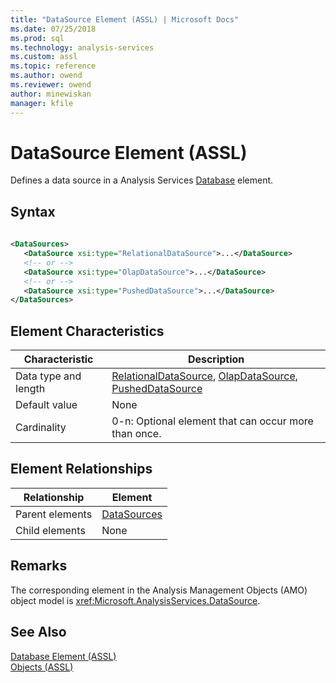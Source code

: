 ```yaml
---
title: "DataSource Element (ASSL) | Microsoft Docs"
ms.date: 07/25/2018
ms.prod: sql
ms.technology: analysis-services
ms.custom: assl
ms.topic: reference
ms.author: owend
ms.reviewer: owend
author: minewiskan
manager: kfile
---
```

# DataSource Element (ASSL)

  Defines a data source in a Analysis Services [Database](../objects/database-element-assl.md) element.  
  
## Syntax  
  
```xml  
  
<DataSources>  
   <DataSource xsi:type="RelationalDataSource">...</DataSource>  
   <!-- or -->  
   <DataSource xsi:type="OlapDataSource">...</DataSource>  
   <!-- or -->  
   <DataSource xsi:type="PushedDataSource">...</DataSource>  
</DataSources>  
```  
  
## Element Characteristics  
  
|Characteristic|Description|  
|--------------------|-----------------|  
|Data type and length|[RelationalDataSource](../data-type/relationaldatasource-data-type-assl.md), [OlapDataSource](../data-type/olapdatasource-data-type-assl.md), [PushedDataSource](../data-type/pusheddatasource-data-type-assl.md)|  
|Default value|None|  
|Cardinality|0-n: Optional element that can occur more than once.|  
  
## Element Relationships  
  
|Relationship|Element|  
|------------------|-------------|  
|Parent elements|[DataSources](../collections/datasources-element-assl.md)|  
|Child elements|None|  
  
## Remarks  
 The corresponding element in the Analysis Management Objects (AMO) object model is <xref:Microsoft.AnalysisServices.DataSource>.  
  
## See Also  
 [Database Element &#40;ASSL&#41;](../objects/database-element-assl.md)   
 [Objects &#40;ASSL&#41;](../objects/objects-assl.md)  
  
  
